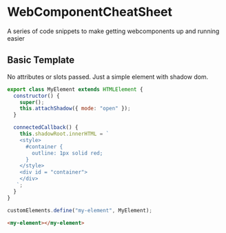 # WebComponentCheatSheet
A series of code snippets to make getting webcomponents up and running easier


## Basic Template

No attributes or slots passed. Just a simple element with shadow dom.

```js
export class MyElement extends HTMLElement {
  constructor() {
    super();
    this.attachShadow({ mode: "open" });
  }

  connectedCallback() {
    this.shadowRoot.innerHTML = `
    <style>
      #container {
        outline: 1px solid red;
      }
    </style>
    <div id = "container">
    </div>
   `;
  }
}

customElements.define("my-element", MyElement);
```

```html
<my-element></my-element>
```
